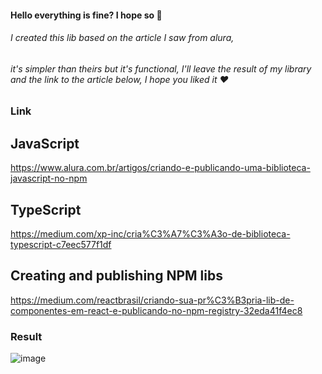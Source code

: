 #### Hello everything is fine? I hope so 🥰

###### I created this lib based on the article I saw from alura,
###### it's simpler than theirs but it's functional, I'll leave the result of my library and the link to the article below, I hope you liked it ❤️

### Link 
## JavaScript
https://www.alura.com.br/artigos/criando-e-publicando-uma-biblioteca-javascript-no-npm

## TypeScript
https://medium.com/xp-inc/cria%C3%A7%C3%A3o-de-biblioteca-typescript-c7eec577f1df

## Creating and publishing NPM libs
https://medium.com/reactbrasil/criando-sua-pr%C3%B3pria-lib-de-componentes-em-react-e-publicando-no-npm-registry-32eda41f4ec8

### Result
![image](https://github.com/AmandaDev25/Creating-libs---NPM/assets/138495890/12ae2abe-62e1-4e32-a62b-db1e63a1fbfe)

